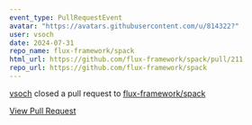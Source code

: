 ```yaml
---
event_type: PullRequestEvent
avatar: "https://avatars.githubusercontent.com/u/814322?"
user: vsoch
date: 2024-07-31
repo_name: flux-framework/spack
html_url: https://github.com/flux-framework/spack/pull/211
repo_url: https://github.com/flux-framework/spack
---
```


<a href='https://github.com/vsoch' target='_blank'>vsoch</a> closed a pull request to <a href='https://github.com/flux-framework/spack' target='_blank'>flux-framework/spack</a>

<a href='https://github.com/flux-framework/spack/pull/211' target='_blank'>View Pull Request</a>